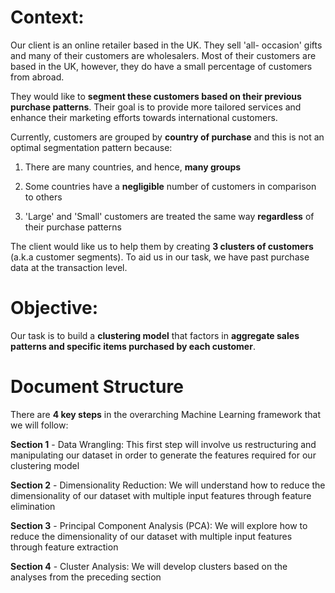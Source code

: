 # Context: 

Our client is an online retailer based in the UK. They sell 'all- occasion' gifts and many of their customers are wholesalers. Most of their customers are based in the UK, however, they do have a small percentage of customers from abroad. 

They would like to **segment these customers based on their previous purchase patterns**. Their goal is to provide more tailored services and enhance their marketing efforts towards international customers.

Currently, customers are grouped by **country of purchase** and this is not an optimal segmentation pattern because:

1) There are many countries, and hence, **many groups**

2) Some countries have a **negligible** number of customers in comparison to others 

3) 'Large' and 'Small' customers are treated the same way **regardless** of their purchase patterns 

The client would like us to help them by creating **3 clusters of customers** (a.k.a customer segments). To aid us in our task, we have past purchase data at the transaction level.


# Objective: 

Our task is to build a **clustering model** that factors in **aggregate sales patterns and specific items purchased by each customer**.

# Document Structure

There are **4 key steps** in the overarching Machine Learning framework that we will follow:

**Section 1** - Data Wrangling: This first step will involve us restructuring and manipulating our dataset in order to generate the features required for our clustering model

**Section 2** - Dimensionality Reduction: We will understand how to reduce the dimensionality of our dataset with multiple input features through feature elimination 

**Section 3** - Principal Component Analysis (PCA): We will explore how to reduce the dimensionality of our dataset with multiple input features through feature extraction  

**Section 4** - Cluster Analysis: We will develop clusters based on the analyses from the preceding section 
